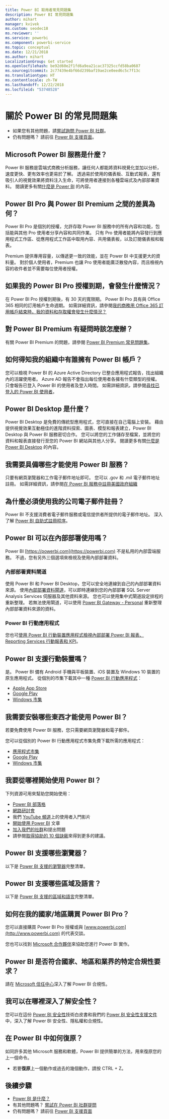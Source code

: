 ```yaml
---
title: Power BI 取用者常見問題集
description: Power BI 常見問題集
author: mihart
manager: kvivek
ms.custom: seodec18
ms.reviewer: ''
ms.service: powerbi
ms.component: powerbi-service
ms.topic: conceptual
ms.date: 12/21/2018
ms.author: mihart
LocalizationGroup: Get started
ms.openlocfilehash: be92d60e2f1fd6a9ea21cac37325ccfd58ba0687
ms.sourcegitcommit: 2c77439e4bf66d239baf19ae2ce0eed6c5c7f13c
ms.translationtype: HT
ms.contentlocale: zh-TW
ms.lasthandoff: 12/22/2018
ms.locfileid: "53748528"
---
```

# <a name="frequently-asked-questions-about-power-bi"></a>關於 Power BI 的常見問題集
* 如果您有其他問題，請[嘗試詢問 Power BI 社群](http://community.powerbi.com/)。
* 仍有問題嗎？ 請前往 [Power BI 支援頁面](https://powerbi.microsoft.com/support/)。

## <a name="what-is-microsoft-power-bi-service"></a>Microsoft Power BI 服務是什麼？
Power BI 服務是雲端式商務分析服務，讓任何人都能將資料視覺化並加以分析，速度更快、更有效率也更易於了解。 透過易於使用的儀表板、互動式報表，還有吸引人的視覺效果將資料注入生命，可將使用者連接到各種雲端式及內部部署資料。 閱讀更多有關[什麼是 Power BI](../power-bi-overview.md) 的內容。

## <a name="whats-the-difference-between-power-bi-pro-and-power-bi-premium"></a>Power BI Pro 與 Power BI Premium 之間的差異為何？
Power BI Pro 是個別的授權，允許存取 Power BI 服務中的所有內容和功能，包括能與其他 Pro 使用者分享內容和共同作業。 只有 Pro 使用者能將內容發行到應用程式工作區、從應用程式工作區中取用內容、共用儀表板，以及訂閱儀表板和報表。 

Premium 提供專用容量，以傳遞更一致的效能，並在 Power BI 中支援更大的資料量。 對於個人使用者，Premium 也讓 Pro 使用者能廣泛散發內容，而且檢視內容的收件者並不需要每位使用者授權。

## <a name="what-happens-if-my-power-bi-pro-license-expires"></a>如果我的 Power BI Pro 授權到期，會發生什麼情況？
在 Power BI Pro 授權到期後，有 30 天的寬限期。
Power BI Pro 具有與 Office 365 相同的訂用帳戶生命週期。 如需詳細資訊，請參閱[我的商務用 Office 365 訂用帳戶結束時，我的資料和存取權會發生什麼情況？](https://support.office.com/article/What-happens-to-my-data-and-access-when-my-Office-365-for-business-subscription-ends-4436582f-211a-45ec-b72e-33647f97d8a3)

## <a name="what-if-i-have-questions-about-power-bi-premium"></a>對 Power BI Premium 有疑問時該怎麼辦？
有關 Power BI Premium 的問題，請參閱 [Power BI Premium 常見問題集](../service-premium-faq.md)。

## <a name="how-do-i-find-out-who-in-my-organization-has-a-power-bi-account"></a>如何得知我的組織中有誰擁有 Power BI 帳戶？
您可以檢視 Power BI 的 Azure Active Directory 已整合應用程式報告，找出組織內的活躍使用者。 Azure AD 報告不會指出每位使用者各擁有什麼類型的授權。 只會報告已登入 Power BI 的使用者及登入時間。 如需詳細資訊，請參閱[尋找已登入的 Power BI 使用者](../service-admin-access-usage.md)。

## <a name="what-is-power-bi-desktop"></a>Power BI Desktop 是什麼？
Power BI Desktop 是免費的傳統型應用程式，您可直接在自己電腦上安裝。 藉由提供視覺效果互動極佳的進階資料探索、圖表、模型和報表建立，Power BI Desktop 與 Power BI 服務密切合作。 您可以將您的工作儲存至檔案，並將您的資料和報表直接發行至您的 Power BI 網站與其他人分享。 閱讀更多有關[什麼是 Power BI Desktop](../desktop-what-is-desktop.md) 的內容。

## <a name="what-do-i-need-to-use-power-bi-service"></a>我需要具備哪些才能使用 Power BI 服務？
只要有網頁瀏覽器和工作電子郵件地址即可。 您可以 .gov 和 .mil 電子郵件地址註冊。 如需詳細資訊，請參閱[在 Power BI 服務中註冊美國政府組織](../service-govus-signup.md) 

## <a name="why-do-i-have-to-sign-up-with-my-work-email"></a>為什麼必須使用我的公司電子郵件註冊？
Power BI 不支援消費者電子郵件服務或電信提供者所提供的電子郵件地址。 深入了解 [Power BI 自助式註冊程序](../service-self-service-signup-for-power-bi.md)。

## <a name="is-power-bi-available-on-premises"></a>Power BI 可以在內部部署使用嗎？
Power BI [https://powerbi.com](https://powerbi.com) 不是私用的內部雲端服務。 不過，您有另外三個選項來檢視及使用內部部署資料。 

### <a name="on-premises-data-gateway"></a>內部部署資料閘道
使用 Power BI 和 Power BI Desktop，您可以安全地連線到自己的內部部署資料來源。 使用[內部部署資料閘道](../service-gateway-onprem.md)，可以即時連線到您的內部部署 SQL Server Analysis Services 伺服器及其他資料來源。 您也可以使用集中式閘道設定排程的重新整理。 若無法使用閘道，可以使用 [Power BI Gateway - Personal](../service-gateway-personal-mode.md) 重新整理內部部署資料來源的資料。

### <a name="power-bi-mobile-apps"></a>Power BI 行動應用程式
您也可[使用 Power BI 行動裝置應用程式檢視內部部署 Power BI 報表、Reporting Services 行動報表和 KPI](mobile/mobile-app-ssrs-kpis-mobile-on-premises-reports.md)。

## <a name="does-power-bi-support-mobile-devices"></a>Power BI 支援行動裝置嗎？
是。 Power BI 備有 Android 手機與平板裝置、iOS 裝置及 Windows 10 裝置的原生應用程式。 從個別的市集下載其中一種 [Power BI 行動應用程式](https://powerbi.microsoft.com/mobile)：  

* [Apple App Store](http://go.microsoft.com/fwlink/?LinkId=526218)
* [Google Play](http://go.microsoft.com/fwlink/?LinkID=544867&clcid=0x409)
* [Windows 市集](http://go.microsoft.com/fwlink/?LinkId=526478)



## <a name="what-do-i-need-to-install-in-order-to-use-power-bi"></a>我需要安裝哪些東西才能使用 Power BI？
若要免費使用 Power BI 服務，您只需要網頁瀏覽器和電子郵件。

您可以從個別的 Power BI 行動應用程式市集免費下載所需的應用程式：

* [應用程式市集](http://go.microsoft.com/fwlink/?LinkId=526218)
* [Google Play](http://go.microsoft.com/fwlink/?LinkID=544867&clcid=0x409)
* [Windows 市集](http://go.microsoft.com/fwlink/?LinkId=526478)

## <a name="where-do-i-get-started-with-power-bi"></a>我要從哪裡開始使用 Power BI？
下列資源可用來幫助您開始使用：

* [Power BI 部落格](http://blogs.msdn.com/b/powerbi/)
* [網路研討會](../webinars.md)
* 我們 [YouTube 頻道](https://www.youtube.com/user/mspowerbi)上的使用者入門影片
* [開始使用 Power BI](../service-get-started.md) 文章
* [加入我們的社群](https://community.powerbi.com/)和提出問題
* 請參閱[取得協助的 10 個訣竅](../service-tips-for-finding-help.md)來得到更多的建議。

## <a name="what-browsers-does-power-bi-support"></a>Power BI 支援哪些瀏覽器？
以下是 [Power BI 支援的瀏覽器](../service-browser-support.md)完整清單。

## <a name="what-regions-and-languages-does-power-bi-support"></a>Power BI 支援哪些區域及語言？
以下是 [Power BI 支援的區域和語言](../supported-languages-countries-regions.md)完整清單。

## <a name="how-can-i-buy-power-bi-pro-in-my-country"></a>如何在我的國家/地區購買 Power BI Pro？
您可以直接購買 Power BI Pro 授權或與 [www.powerbi.com](http://www.powerbi.com) 的代表交談。

您也可以找到 [Microsoft 合作夥伴](https://partner.microsoft.com/)來協助您進行 Power BI 實作。

## <a name="does-power-bi-meet-national-regional-and-industry-specific-compliance-requirements"></a>Power BI 是否符合國家、地區和業界的特定合規性要求？
請在 [Microsoft 信任中心](http://go.microsoft.com/fwlink/?LinkId=785324)深入了解 Power BI 合規性。

## <a name="where-can-i-learn-more-about-security"></a>我可以在哪裡深入了解安全性？
您可以在這份 [Power BI 安全性](http://go.microsoft.com/fwlink/?LinkId=829185)技術白皮書和我們的 [Power BI 安全性支援文件](../service-admin-power-bi-security.md)中，深入了解 Power BI 安全性、隱私權和合規性。

## <a name="how-do-i-undo-in-power-bi"></a>在 Power BI 中如何復原？
如同許多其他 Microsoft 服務和軟體，Power BI 提供簡單的方法，用來復原您的上一個命令。 

* 若要**復原**上一個動作或過去的幾個動作，請按 CTRL + Z。

## <a name="next-steps"></a>後續步驟
* [Power BI 是什麼？](../power-bi-overview.md)
* 有其他問題嗎？ [嘗試在 Power BI 社群提問](http://community.powerbi.com/)
* 仍有問題嗎？ 請前往 [Power BI 支援頁面](https://powerbi.microsoft.com/support/)

